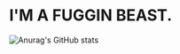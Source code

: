   <h1 style="center">I'M A FUGGIN BEAST.</h1>

![Anurag's GitHub stats](https://github-readme-stats.vercel.app/api?username=LIL-JRG&show_icons=true&theme=transparent)
